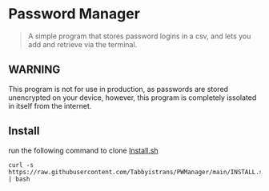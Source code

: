 # Password Manager

> A simple program that stores password logins in a csv, and lets you add and retrieve via the terminal.

## **WARNING**

This program is not for use in production, as passwords are stored unencrypted on your device, however, this program is completely issolated in itself from the internet.

## Install

run the following command to clone [Install.sh](./INSTALL.sh)

    curl -s https://raw.githubusercontent.com/Tabbyistrans/PWManager/main/INSTALL.sh | bash
